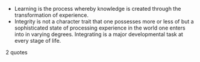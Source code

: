  - Learning is the process whereby knowledge is created through the transformation of experience.
 - Integrity is not a character trait that one possesses more or less of but a sophisticated state of processing experience in the world one enters into in varying degrees. Integrating is a major developmental task at every stage of life.

2 quotes